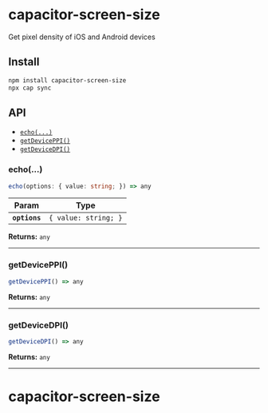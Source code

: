 # capacitor-screen-size

Get pixel density of iOS and Android devices

## Install

```bash
npm install capacitor-screen-size
npx cap sync
```

## API

<docgen-index>

* [`echo(...)`](#echo)
* [`getDevicePPI()`](#getdeviceppi)
* [`getDeviceDPI()`](#getdevicedpi)

</docgen-index>

<docgen-api>
<!--Update the source file JSDoc comments and rerun docgen to update the docs below-->

### echo(...)

```typescript
echo(options: { value: string; }) => any
```

| Param         | Type                            |
| ------------- | ------------------------------- |
| **`options`** | <code>{ value: string; }</code> |

**Returns:** <code>any</code>

--------------------


### getDevicePPI()

```typescript
getDevicePPI() => any
```

**Returns:** <code>any</code>

--------------------


### getDeviceDPI()

```typescript
getDeviceDPI() => any
```

**Returns:** <code>any</code>

--------------------

</docgen-api>

# capacitor-screen-size